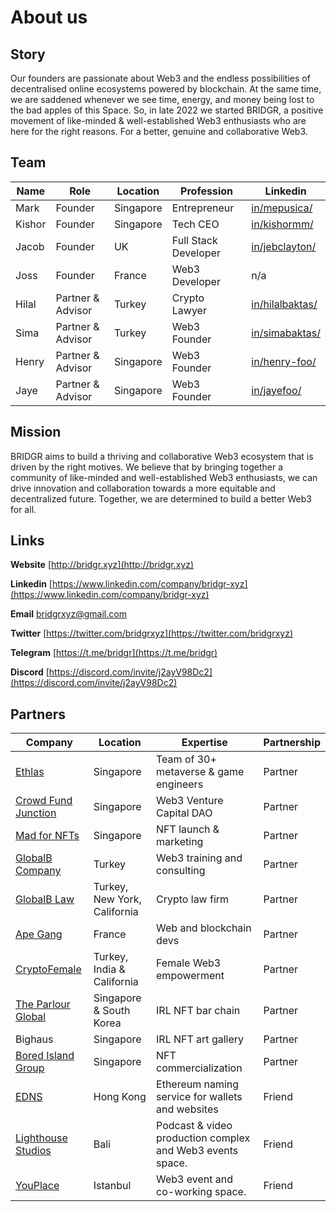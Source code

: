# About us

## Story

Our founders are passionate about Web3 and the endless possibilities of decentralised online ecosystems powered by blockchain. At the same time, we are saddened whenever we see time, energy, and money being lost to the bad apples of this Space. So, in late 2022 we started BRIDGR, a positive movement of like-minded & well-established Web3 enthusiasts who are here for the right reasons. For a better, genuine and collaborative Web3.



## Team

| Name   | Role              | Location  | Profession           | Linkedin                                                    |
| ------ | ----------------- | --------- | -------------------- | ----------------------------------------------------------- |
| Mark   | Founder           | Singapore | Entrepreneur         | [in/mepusica/](https://www.linkedin.com/in/mepusica/)       |
| Kishor | Founder           | Singapore | Tech CEO             | [in/kishormm/](https://www.linkedin.com/in/kishormm/)       |
| Jacob  | Founder           | UK        | Full Stack Developer | [in/jebclayton/](https://www.linkedin.com/in/jebclayton/)   |
| Joss   | Founder           | France    | Web3 Developer       | n/a                                                         |
| Hilal  | Partner & Advisor | Turkey    | Crypto Lawyer        | [in/hilalbaktas/](https://www.linkedin.com/in/hilalbaktas/) |
| Sima   | Partner & Advisor | Turkey    | Web3 Founder         | [in/simabaktas/](https://www.linkedin.com/in/simabaktas/)   |
| Henry  | Partner & Advisor | Singapore | Web3 Founder         | [in/henry-foo/](https://www.linkedin.com/in/henry-foo/)     |
| Jaye   | Partner & Advisor | Singapore | Web3 Founder         | [in/jayefoo/](https://www.linkedin.com/in/jayefoo/)         |



## Mission

BRIDGR aims to build a thriving and collaborative Web3 ecosystem that is driven by the right motives. We believe that by bringing together a community of like-minded and well-established Web3 enthusiasts, we can drive innovation and collaboration towards a more equitable and decentralized future. Together, we are determined to build a better Web3 for all.



## Links

**Website** [http://bridgr.xyz](http://bridgr.xyz)

**Linkedin** [https://www.linkedin.com/company/bridgr-xyz](https://www.linkedin.com/company/bridgr-xyz)

**Email** [bridgrxyz@gmail.com](mailto:bridgrxyz@gmail.com)

**Twitter** [https://twitter.com/bridgrxyz](https://twitter.com/bridgrxyz)

**Telegram** [https://t.me/bridgr](https://t.me/bridgr)

**Discord** [https://discord.com/invite/j2ayV98Dc2](https://discord.com/invite/j2ayV98Dc2)



## Partners

| Company                                                   | Location                     | Expertise                                                 | Partnership |
| --------------------------------------------------------- | ---------------------------- | --------------------------------------------------------- | ----------- |
| [Ethlas](https://ethlas.com/)                             | Singapore                    | Team of 30+ metaverse & game engineers                    | Partner     |
| [Crowd Fund Junction](https://www.crowdfundjunction.com/) | Singapore                    | Web3 Venture Capital DAO                                  | Partner     |
| [Mad for NFTs](https://madfornfts.com/)                   | Singapore                    | NFT launch & marketing                                    | Partner     |
| [GlobalB Company](https://globalb.com.tr/)                | Turkey                       | Web3 training and consulting                              | Partner     |
| [GlobalB Law](https://www.globalblaw.com/)                | Turkey, New York, California | Crypto law firm                                           | Partner     |
| [Ape Gang](https://apegang.art/#loaded)                   | France                       | Web and blockchain devs                                   | Partner     |
| [CryptoFemale](https://www.cryptofemale.org/)             | Turkey, India & California   | Female Web3 empowerment                                   | Partner     |
| [The Parlour Global](https://qrco.de/bbJXLk)              | Singapore & South Korea      | IRL NFT bar chain                                         | Partner     |
| Bighaus                                                   | Singapore                    | IRL NFT art gallery                                       | Partner     |
| [Bored Island Group](https://boredisland.group/)          | Singapore                    | NFT commercialization                                     | Partner     |
| [EDNS](https://www.edns.domains/)                         | Hong Kong                    | Ethereum naming service for wallets and websites          | Friend      |
| [Lighthouse Studios](https://wearelight.house/)           | Bali                         | Podcast & video production complex and Web3 events space. | Friend      |
| [YouPlace](https://twitter.com/youplaceapp)               | Istanbul                     | Web3 event and co-working space.                          | Friend      |
